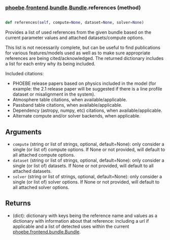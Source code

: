 ### [phoebe](phoebe.md).[frontend](phoebe.frontend.md).[bundle](phoebe.frontend.bundle.md).[Bundle](phoebe.frontend.bundle.Bundle.md).references (method)


```py

def references(self, compute=None, dataset=None, solver=None)

```



Provides a list of used references from the given bundle based on the
current parameter values and attached datasets/compute options.

This list is not necessarily complete, but can be useful to find
publications for various features/models used as well as to make sure
appropriate references are being cited/acknowledged.  The returned
dictionary includes a list for each entry why its being included.

Included citations:
* PHOEBE release papers based on physics included in the model (for
    example: the 2.1 release paper will be suggested if there is a
    line profile dataset or misalignment in the system).
* Atmosphere table citations, when available/applicable.
* Passband table citations, when available/applicable.
* Dependency (astropy, numpy, etc) citations, when available/applicable.
* Alternate compute and/or solver backends, when applicable.

Arguments
------------
* `compute` (string or list of strings, optional, default=None): only
    consider a single (or list of) compute options.  If None or not
    provided, will default to all attached compute options.
* `dataset` (string or list of strings, optional, default=None): only
    consider a single (or list of) datasets.  If None or not provided,
    will default to all attached datasets.
* `solver` (string or list of strings, optional, default=None): only
    consider a single (or list of) solver options.  If None or not
    provided, will default to all attached solver options.

Returns
----------
* (dict): dictionary with keys being the reference name and values as a
    dictionary with information about that reference: including a
    url if applicable and a list of detected uses within the current
    [phoebe.frontend.bundle.Bundle](phoebe.frontend.bundle.Bundle.md).

